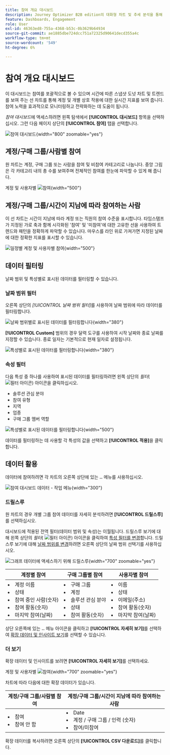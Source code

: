 ```yaml
---
title: 참여 개요 대시보드
description: Journey Optimizer B2B edition의 대화형 차트 및 추세 분석을 통해 계정, 구매 그룹 및 사람에 대한 실시간 참여 지표를 모니터링합니다.
feature: Dashboards, Engagement
role: User
exl-id: 46363ed8-755a-4368-b53c-0b3629b64934
source-git-commit: ae1885dbe724dcc751a72325d90641decd355a4c
workflow-type: tm+mt
source-wordcount: '549'
ht-degree: 6%

---
```


# 참여 개요 대시보드

이 대시보드는 참여를 포괄적으로 볼 수 있으며 시간에 따른 스냅샷 도넛 차트 및 트렌드를 보여 주는 선 차트를 통해 계정 및 개별 상호 작용에 대한 실시간 지표를 보여 줍니다. 참여 노력을 효과적으로 모니터링하고 전략화하는 데 도움이 됩니다.

_참여 대시보드_&#x200B;에 액세스하려면 왼쪽 탐색에서 **[!UICONTROL 대시보드]** 항목을 선택하십시오. 그런 다음 페이지 상단의 **[!UICONTROL 참여]** 탭을 선택합니다.

<!-- To generate a shareable PDF of your current view, click **[!UICONTROL Export]** at the top-right corner of the page. To engage with the data, use the action menu in the top-right corner. -->

![참여 대시보드](./assets/engagement-dashboard.png){width="800" zoomable="yes"}

## 계정/구매 그룹/사람별 참여

원 차트는 계정, 구매 그룹 또는 사람을 참여 및 비참여 카테고리로 나눕니다. 중앙 그림은 각 카테고리 내의 총 수를 보여주며 전체적인 참여를 한눈에 파악할 수 있게 해 줍니다.

계정 및 사용자별 ![참여](assets/engagement-accounts.png){width="500"}

## 계정/구매 그룹/시간이 지남에 따라 참여하는 사람

이 선 차트는 시간이 지남에 따라 계정 또는 직원의 참여 수준을 표시합니다. 타임스탬프가 지정된 가로 축과 함께 시각화된 &#39;참여&#39; 및 &#39;미참여&#39;에 대한 고유한 선을 사용하여 트렌드와 패턴을 정확하게 파악할 수 있습니다. 마우스를 라인 위로 가져가면 지정된 날짜에 대한 정확한 지표를 표시할 수 있습니다.

![일정별 계정 및 사용자별 참여](assets/engagement-accounts-over-time.png){width="500"}

## 데이터 필터링

날짜 범위 및 특성별로 표시된 데이터를 필터링할 수 있습니다.

### 날짜 범위 필터

오른쪽 상단의 _[!UICONTROL 날짜 범위 필터]_&#x200B;를 사용하여 날짜 범위에 따라 데이터를 필터링합니다.

![날짜 범위별로 표시된 데이터를 필터링합니다](./assets/engagement-date-filter.png){width="380"}

**[!UICONTROL Custom]** 범위의 경우 달력 도구를 사용하여 시작 날짜와 종료 날짜를 지정할 수 있습니다. 종료 일자는 기본적으로 현재 일자로 설정됩니다.

![특성별로 표시된 데이터를 필터링합니다](./assets/engagement-date-filter-custom.png){width="380"}

### 속성 필터

다음 특성 중 하나를 사용하여 표시된 데이터를 필터링하려면 왼쪽 상단의 _필터_( ![필터 아이콘](../assets/do-not-localize/icon-filter.svg)) 아이콘을 클릭하십시오.

* 솔루션 관심 분야
* 참여 유형
* 지역
* 업종
* 구매 그룹 멤버 역할

![특성별로 표시된 데이터를 필터링합니다](./assets/engagement-dashboard-filters.png){width="500"}

데이터를 필터링하는 데 사용할 각 특성의 값을 선택하고 **[!UICONTROL 적용]**&#x200B;을 클릭합니다.

## 데이터 활용

데이터에 참여하려면 각 차트의 오른쪽 상단에 있는 **..** 메뉴를 사용하십시오.

![참여 대시보드 데이터 - 작업 메뉴](assets/engagement-action-menu.png){width="300"}

### 드릴스루

원 차트의 경우 개별 그룹 참여 데이터를 자세히 분석하려면 **[!UICONTROL 드릴스루]**&#x200B;를 선택하십시오.

대시보드에 적용된 전역 필터(데이터 범위 및 속성)는 이월됩니다. 드릴스루 보기에 대해 왼쪽 상단의 _필터_( ![필터 아이콘](../assets/do-not-localize/icon-filter.svg)) 아이콘을 클릭하여 [특성 필터를 변경](#filter-the-data)합니다. 드릴스루 보기에 대해 [날짜 범위를 변경](#date-range-filter)하려면 오른쪽 상단의 날짜 범위 선택기를 사용하십시오.

![그래프 데이터에 액세스하기 위해 드릴스루](./assets/engagement-buying-groups-drill-through.png){width="700" zoomable="yes"}

| 계정별 참여 | 구매 그룹별 참여 | 사용자별 참여 |
| ---------------------- | --------------------------- | -------------------- |
| <li>계정 이름 <li>상태 <li>참여 중인 사람(숫자)<li>참여 활동(숫자) <li>마지막 참여(날짜) | <li>구매 그룹 <li>계정 <li>솔루션 관심 분야 <li>상태 <li>참여 활동(숫자) | <li>이름 <li>상태 <li>이메일(주소) <li>참여 활동(숫자) <li>마지막 참여(날짜) |

상단 오른쪽에 있는 **..** 메뉴 아이콘을 클릭하고 **[!UICONTROL 자세히 보기]**&#x200B;를 선택하여 [확장 데이터 및 인사이트 보기](#view-more)를 선택할 수 있습니다.

### 더 보기

확장 데이터 및 인사이트를 보려면 **[!UICONTROL 자세히 보기]**&#x200B;를 선택하세요.

계정 및 사용자별 ![참여](./assets/engagement-buying-groups-time-view-more.png){width="700" zoomable="yes"}

차트에 따라 다음에 대한 확장 데이터가 있습니다.

| 계정/구매 그룹/사람별 참여 | 계정/구매 그룹/시간이 지남에 따라 참여하는 사람 |
| ----------------------------------------------- | -------------------------------------------------- | 
| <li>참여 <li>참여 안 함 | <li>Date <li>계정 / 구매 그룹 / 인력 (숫자) <li>참여/미참여 |

확장 데이터를 복사하려면 오른쪽 상단의 **[!UICONTROL CSV 다운로드]**&#x200B;를 클릭합니다.
